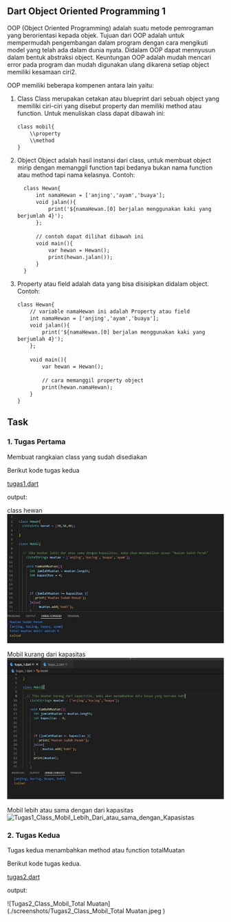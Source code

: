 

## Dart Object Oriented Programming 1

   OOP (Object Oriented Programming) adalah suatu metode pemrograman yang berorientasi kepada objek. Tujuan dari OOP adalah untuk mempermudah pengembangan dalam program dengan cara mengikuti model yang telah ada dalam dunia nyata. Didalam OOP dapat mennyusun dalam bentuk abstraksi object. Keuntungan OOP adalah mudah mencari error pada program dan mudah digunakan ulang dikarena setiap object memiliki kesamaan ciri2.

   OOP memiliki beberapa kompenen antara lain yaitu:

   1. Class
      Class merupakan cetakan atau blueprint dari sebuah object yang memiliki ciri-ciri yang disebut property dan memiliki method atau function. Untuk menuliskan class dapat dibawah ini:

      ```
      class mobil{
          \\property
          \\method
      }
      ```

   2. Object
      Object adalah hasil instansi dari class, untuk membuat object mirip dengan memanggil function tapi bedanya bukan nama function atau method tapi nama kelasnya. Contoh:

      ```
        class Hewan{
            int namaHewan = ['anjing','ayam','buaya'];
            void jalan(){
                print('${namaHewan.[0] berjalan menggunakan kaki yang berjumlah 4}');
            };

            // contoh dapat dilihat dibawah ini
            void main(){
                var hewan = Hewan();
                print(hewan.jalan());
            }
        }
      ```
   3. Property atau field adalah data yang bisa disisipkan didalam object. Contoh:

        ```
        class Hewan{
            // variable namaHewan ini adalah Property atau field
            int namaHewan = ['anjing','ayam','buaya'];
            void jalan(){
                print('${namaHewan.[0] berjalan menggunakan kaki yang berjumlah 4}');
            };
            
            void main(){
                var hewan = Hewan();

                // cara memanggil property object
                print(hewan.namaHewan);
            }
        }
        ```

## Task

### 1. Tugas Pertama
Membuat rangkaian class yang sudah disediakan

Berikut kode tugas kedua

[tugas1.dart](./praktikum/tugas1.dart)

output:

class hewan
![Tugas1_Class_Hewan](./screenshots/Tugas1_Class_Hewan.jpeg)

Mobil kurang dari kapasitas
![Tugas1_Class_Mobil_Kurang_Dari_Kapasistas](./screenshots/Tugas1_Class_Mobil_Kurang_Dari_Kapasistas.jpeg)

Mobil lebih atau sama dengan dari kapasitas
![Tugas1_Class_Mobil_Lebih_Dari_atau_sama_dengan_Kapasistas](./Tugas1_Class_Mobil_Lebih_Dari_atau_sama_dengan_Kapasistas.jpeg)

### 2. Tugas Kedua
Tugas kedua menambahkan method atau function totalMuatan

Berikut kode tugas kedua.

[tugas2.dart](./praktikum/ListAndMap.dart)

output:

![Tugas2_Class_Mobil_Total Muatan](./screenshots/Tugas2_Class_Mobil_Total Muatan.jpeg )
